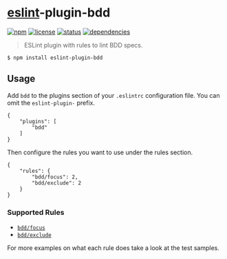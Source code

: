 # [eslint](https://github.com/eslint/eslint)-plugin-bdd

[![npm](http://img.shields.io/npm/v/eslint-plugin-bdd.svg?style=flat-square)](https://www.npmjs.org/package/eslint-plugin-bdd) [![license](http://img.shields.io/badge/license-MIT-blue.svg?style=flat-square)](https://github.com/Nate-Wilkins/eslint-plugin-bdd/blob/master/LICENSE) [![status](https://img.shields.io/travis/Nate-Wilkins/eslint-plugin-bdd.svg?style=flat-square)](https://travis-ci.org/Nate-Wilkins/eslint-plugin-bdd) [![dependencies](https://david-dm.org/nate-wilkins/eslint-plugin-bdd.svg?style=flat-square)](https://david-dm.org/nate-wilkins/eslint-plugin-bdd)

> ESLint plugin with rules to lint BDD specs.

    $ npm install eslint-plugin-bdd

## Usage

Add `bdd` to the plugins section of your `.eslintrc` configuration file. You can omit the `eslint-plugin-` prefix.

    {
        "plugins": [
            "bdd"
        ]
    }

Then configure the rules you want to use under the rules section.

    {
        "rules": {
            "bdd/focus": 2,
            "bdd/exclude": 2
        }
    }

### Supported Rules

-   [`bdd/focus`](./docs/rules/focus.md)
-   [`bdd/exclude`](./docs/rules/exclude.md)

For more examples on what each rule does take a look at the test samples.
